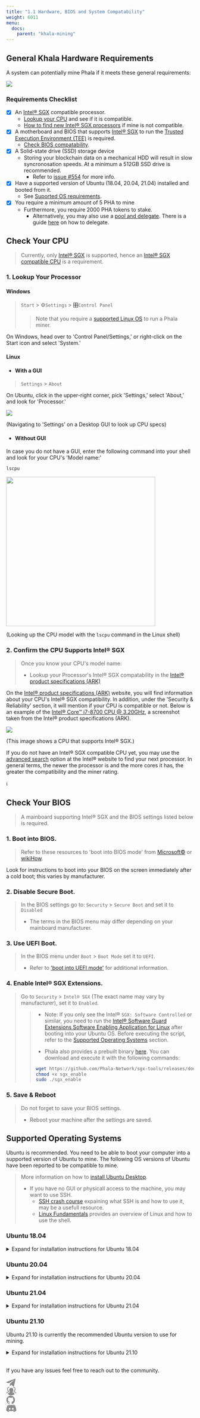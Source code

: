 ```yaml
---
title: "1.1 Hardware, BIOS and System Compatability"
weight: 6011
menu:
  docs:
    parent: "khala-mining"
---
```


## General Khala Hardware Requirements

A system can potentially mine Phala if it meets these general requirements:

![](/images/docs/poc3/1-3.1.png)

### Requirements Checklist

- [x] An [Intel® SGX](https://www.intel.com/content/www/us/en/architecture-and-technology/software-guard-extensions.html)  compatible processor. 
   - [Lookup your CPU](#1-lookup-your-processor) and see if it is compatible.
   - [How to find new Intel® SGX processors](#2-confirm-the-cpu-supports-intel-sgx) if mine is not compatible.
- [x] A motherboard and BIOS that supports [Intel® SGX](https://www.intel.com/content/www/us/en/architecture-and-technology/software-guard-extensions.html) to run the [Trusted Execution Environment (TEE)](https://murdoch.is/talks/rhul14tee.pdf) is required.
   - [Check BIOS compatability](#check-your-bios).
- [x] A Solid-state drive (SSD) storage device
   - Storing your blockchain data on a mechanical HDD will result in slow syncronosation speeds. At a minimum a 512GB SSD drive is recommended. 
      - Refer to [issue #554](https://github.com/Phala-Network/phala-blockchain/issues/554) for more info.
- [x] Have a supported version of Ubuntu (18.04, 20.04, 21.04) installed and booted from it.
   - See [Suported OS requirements](#supported-operating-systems). 
- [x] You require a minimum amount of 5 PHA to mine
   - Furthermore, you require 2000 PHA tokens to stake. 
      - Alternatively, you may also use a [pool and delegate](https://app.phala.network/en/delegate/). There is a guide [here](/en-us/docs/khala-user/stake-pool/) on how to delegate. 

## Check Your CPU

> Currently, only [Intel® SGX](https://www.intel.com/content/www/us/en/architecture-and-technology/software-guard-extensions.html) is supported, hence an [Intel® SGX compatible CPU](https://www.intel.com/content/www/us/en/support/articles/000028173/processors.html) is a requirement.

### 1. Lookup Your **Processor**

#### Windows

> `Start` > :gear:`Settings` > :control_knobs:`Control Panel`
>> Note that you require a [supported Linux OS](#supported-operating-systems) to run a Phala miner.

On Windows, head over to 'Control Panel/Settings,' or right-click on the Start icon and select 'System.' 

#### Linux

- #### With a GUI

>  `Settings` > `About`

On Ubuntu, click in the upper-right corner, pick 'Settings,' select 'About,' and look for 'Processor.'

<p class="aligncenter">
<img src="/images/docs/khala-mining/linux_settings.png" >
</p>

(Navigating to 'Settings' on a Desktop GUI to look up CPU specs)

- #### Without GUI

In case you do not have a GUI, enter the following command into your shell and look for your CPU's 'Model name:'

```bash
lscpu
```

<p class="aligncenter">
<img src="/images/docs/khala-mining/CPU_Linux_check.gif" height="400">
</p>

(Looking up the CPU model with the `lscpu` command in the Linux shell)

### 2. Confirm the **CPU Supports Intel® SGX**

> Once you know your CPU's model name:
> -  Lookup your Processor's Intel® SGX compatability in the [Intel® product specifications (ARK)](https://ark.intel.com/content/www/us/en/ark.html#@Processors)

On the [Intel® product specifications (ARK)](https://ark.intel.com/content/www/us/en/ark.html#@Processors)
website, you will find information about your CPU's Intel® SGX compatibility. In addition, under the 'Security & Reliability' section, it will mention if your CPU is compatible or not.
Below is an example of the [Intel® Core™ i7-8700 CPU @ 3.20GHz](https://ark.intel.com/content/www/us/en/ark/products/126686/intel-core-i78700-processor-12m-cache-up-to-4-60-ghz.html), a screenshot taken from the Intel® product specifications (ARK).

<p class="aligncenter">
<img src="/images/docs/khala-mining/SGX_comptible_ARK.png" >
</p>

(This image shows a CPU that supports Intel® SGX.)

If you do not have an Intel® SGX compatible CPU yet, you may use the [advanced search](https://ark.intel.com/content/www/us/en/ark/search/featurefilter.html?productType=873&2_SoftwareGuardExtensions=Yes%20with%20Intel%C2%AE%20ME&3_CoreCount-Min=8&2_StatusCodeText=4) option at the Intel® website to find your next processor. In general terms, the newer the processor is and the more cores it has, the greater the compatibility and the miner rating. 

:information_source: 

## Check Your BIOS

> A mainboard supporting Intel® SGX and the BIOS settings listed below is required.

### 1. Boot into BIOS. 

   > Refer to these resources to 'boot into BIOS mode' from [Microsoft©](https://docs.microsoft.com/en-us/windows-hardware/manufacture/desktop/boot-to-uefi-mode-or-legacy-bios-mode?view=windows-11) or [wikiHow](https://www.wikihow.com/Enter-BIOS).

   Look for instructions to boot into your BIOS on the screen immediately after a cold boot; this varies by manufacturer. 

### 2. **Disable Secure Boot**. 

   > In the BIOS settings go to: `Security` > `Secure Boot` and set it to `Disabled`
   > -  The terms in the BIOS menu may differ depending on your mainboard manufacturer.

### 3. **Use UEFI Boot**. 

   > In the BIOS menu under `Boot` > `Boot Mode` set it to `UEFI`.
   > -  Refer to ['boot into UEFI mode'](https://docs.microsoft.com/en-us/windows-hardware/manufacture/desktop/boot-to-uefi-mode-or-legacy-bios-mode?view=windows-11) for additional information.

### 4. **Enable Intel® SGX Extensions**. 

   > Go to `Security` > `Intel® SGX` (The exact name may vary by manufacturer), set it to `Enabled`.
   >
   >> - Note: If you only see the Intel® `SGX: Software Controlled` or similar, you need to run the [Intel® Software Guard Extensions Software Enabling Application for Linux](https://github.com/intel/sgx-software-enable) after booting into your Ubuntu OS. Before executing the script, refer to the [Supported Operating Systems](#supported-operating-systems) section.
   >>
   >> - Phala also provides a prebuilt binary [here](https://github.com/Phala-Network/sgx-tools/releases/tag/0.1). 
   >>  You can download and execute it with the following commands:
   >> ```bash
   >> wget https://github.com/Phala-Network/sgx-tools/releases/download/0.1/sgx_enable
   >> chmod +x sgx_enable
   >> sudo ./sgx_enable
   >> ```

### 5. Save & Reboot

> Do not forget to save your BIOS settings. 
> - Reboot your machine after the settings are saved.

## Supported Operating Systems 

Ubuntu is recommended. You need to be able to boot your computer into a supported version of Ubuntu to mine. The following OS versions of Ubuntu have been reported to be compatible to mine.

> More information on how to [install Ubuntu Desktop](https://ubuntu.com/tutorials/install-ubuntu-desktop#1-overview).
> - If you have no GUI or physicall access to the machine, you may want to use SSH. 
>   - <a href="https://youtu.be/hQWRp-FdTpc?t=40" target="_blank">SSH crash course</a> expaining what SSH is and how to use it, may be a usefull resource.
>   - <a href="https://academy.hackthebox.com/course/preview/linux-fundamentals" target="_blank">Linux Fundamentals</a> provides an overview of Linux and how to use the shell.

### Ubuntu 18.04
<details><summary>Expand for installation instructions for Ubuntu 18.04</summary>
<p>

More information to be added soon.

</p>
</details>

### Ubuntu 20.04

<details><summary>Expand for installation instructions for Ubuntu 20.04</summary>
<p>

Using a Linux kernel version of `5.8.0-xxx` is recommended for Ubuntu 20.04.

To find your Linux kernel version type:

```bash
hostnamectl | grep Kernel
```

More information to be added soon.

</p>
</details>

### Ubuntu 21.04

<details><summary>Expand for installation instructions for Ubuntu 21.04</summary>
<p>

More information to be added soon.

</p>
</details>

### Ubuntu 21.10

Ubuntu 21.10 is currently the recommended Ubuntu version to use for mining.

<details><summary>Expand for installation instructions for Ubuntu 21.10</summary>
<p>

For Ubuntu 21.10 we recommend kernel version `5.13.0-xxx`. 

To find your Linux kernel version type:

```bash
hostnamectl | grep Kernel
```
Some packages do not come natively installed. It is therefore recommended to install the most crucial ones now as instructed below. 

#### DCAP Driver for Intel® SGX

First, install Rust with [rustup](https://rustup.rs/). This is needed to install the driver. 

To install rustup:

```bash
curl --proto '=https' --tlsv1.2 -sSf https://sh.rustup.rs | sh
```
After successfully installing Rust, you need to install Rust nightly with the following command:

```bash
rustup default nightly
```

To install the Foranix EDP target through executing:

```bash
rustup target add x86_64-fortanix-unknown-sgx --toolchain nightly
```

Now you are ready to Install the Intel® SGX driver. 

```bash
echo "deb https://download.fortanix.com/linux/apt xenial main" | sudo tee -a /etc/apt/sources.list.d/fortanix.list >/dev/null
curl -sSL "https://download.fortanix.com/linux/apt/fortanix.gpg" | sudo -E apt-key add -
sudo apt-get update
sudo apt-get install intel-sgx-dkms
```

You are now ready to proceed to the next section.

</p>
</details>

\
If you have any issues feel free to reach out to the community.

<div class="mediaList">
  <div class="item">
     <a href="https://t.me/phalaminer" target="_blank">
        <svg width="25" height="21" viewBox="0 0 25 21" fill="none" xmlns="http://www.w3.org/2000/svg">
           <path d="M9.35464 19.5529L9.73964 13.7367L20.2996 4.22167C20.7671 3.79542 20.2034 3.58917 19.5846 3.96042L6.54964 12.1967L0.912142 10.4092C-0.297858 10.0654 -0.311608 9.22667 1.18714 8.62167L23.1459 0.151666C24.1496 -0.302084 25.1121 0.399166 24.7271 1.93917L20.9871 19.5529C20.7259 20.8042 19.9696 21.1067 18.9246 20.5292L13.2321 16.3217L10.4959 18.9754C10.1796 19.2917 9.91839 19.5529 9.35464 19.5529Z" fill="#8C8C8C"></path>
        </svg>
     </a>
  </div>
  <div class="item">
     <a href="https://forum.phala.network/c/mai/42-category/42" target="_blank">
        <svg width="27" height="24" viewBox="0 0 27 24" fill="none" xmlns="http://www.w3.org/2000/svg">
           <path fill-rule="evenodd" clip-rule="evenodd" d="M25.7165 18.488C25.1981 18.488 24.779 18.0689 24.779 17.5505C24.779 16.8202 23.4328 15.2574 20.9662 14.9967C20.489 14.947 20.1262 14.5449 20.1262 14.0649V11.9611C20.1262 11.6405 20.2903 11.3424 20.5603 11.1699C22.4915 9.94079 22.8965 7.66454 22.8965 5.97235C22.8965 2.84485 19.9575 2.6011 19.0565 2.6011C18.5381 2.6011 18.119 2.1811 18.119 1.6636C18.119 1.1461 18.5381 0.726105 19.0565 0.726105C21.6928 0.726105 24.7715 2.09954 24.7715 5.97235C24.7715 8.85142 23.8153 11.078 22.0012 12.4505V13.2652C24.8175 13.8642 26.654 15.8583 26.654 17.5495C26.654 18.0689 26.235 18.488 25.7165 18.488ZM13.3275 23.2739C11.2818 23.2739 5.0587 23.2739 5.0587 19.2024C5.0587 17.3058 7.7437 16.057 10.5215 15.5902C8.51245 13.9402 8.23964 11.1277 8.23964 8.80642C8.23964 5.52142 10.1746 3.55923 13.4156 3.55923H13.5778C16.8187 3.55923 18.7537 5.52048 18.7537 8.80642C18.7537 11.1277 18.4809 13.9411 16.4718 15.5902C19.2487 16.0561 21.9328 17.3049 21.9328 19.2024C21.9337 21.9042 19.0378 23.2739 13.3275 23.2739ZM0.426514 17.5505C0.426514 18.0689 0.846514 18.488 1.36401 18.488C1.88151 18.488 2.30151 18.0689 2.30151 17.5514C2.30151 16.8202 3.64683 15.2574 6.11433 14.9977C6.59245 14.948 6.95433 14.5458 6.95433 14.0658V11.962C6.95433 11.6414 6.79026 11.3433 6.52026 11.1708C4.58901 9.94173 4.18401 7.66548 4.18401 5.97329C4.18401 2.84485 7.12308 2.60204 8.02401 2.60204C8.54151 2.60204 8.96151 2.18204 8.96151 1.66454C8.96151 1.14704 8.54151 0.727042 8.02401 0.727042C5.38776 0.727042 2.30901 2.10142 2.30901 5.97329C2.30901 8.85236 3.26433 11.0789 5.07933 12.4514V13.2661C2.26308 13.8642 0.426514 15.8583 0.426514 17.5505Z" fill="#8C8C8C"></path>
        </svg>
     </a>
  </div>
  <div class="item">
     <a href="https://github.com/Phala-Network/solo-mining-scripts" target="_blank">
        <svg width="24" height="23" viewBox="0 0 24 23" fill="none" xmlns="http://www.w3.org/2000/svg">
           <path d="M23.43 11.88C23.4521 14.3236 22.6757 16.7077 21.219 18.6698C19.8159 20.6299 17.8249 22.092 15.5347 22.8443C15.3307 22.9011 15.1119 22.8616 14.9407 22.737C14.817 22.6194 14.7507 22.4537 14.7592 22.2833V19.1153C14.8259 18.3223 14.5391 17.5403 13.9755 16.9785C14.4927 16.9278 15.0056 16.8396 15.51 16.7145C16.0051 16.5817 16.4797 16.3818 16.9207 16.1205C17.3828 15.8685 17.794 15.5328 18.1335 15.1305C18.5063 14.6595 18.7862 14.122 18.9585 13.5465C19.1774 12.8105 19.2831 12.0455 19.272 11.2778C19.2977 10.1289 18.8676 9.01665 18.0757 8.184C18.4479 7.18651 18.4063 6.08169 17.9602 5.115C17.5487 5.03997 17.124 5.09775 16.7475 5.28C16.2648 5.45357 15.8005 5.67466 15.3615 5.94L14.7922 6.29475C12.9034 5.76673 10.906 5.76673 9.01723 6.29475C8.85223 6.17925 8.64598 6.0555 8.38198 5.8905C7.97102 5.65096 7.54048 5.44672 7.09498 5.28C6.69553 5.07717 6.24242 5.00502 5.79973 5.07375C5.35491 6.04992 5.31632 7.16287 5.69248 8.1675C4.91161 9.01313 4.4862 10.1269 4.50448 11.2778C4.49272 12.0401 4.59846 12.7998 4.81798 13.53C4.99699 14.1027 5.27634 14.639 5.64298 15.114C5.9749 15.5282 6.38749 15.8706 6.85573 16.1205C7.30251 16.3702 7.77567 16.5694 8.26648 16.7145C8.77358 16.8401 9.28921 16.9284 9.80923 16.9785C9.37742 17.3851 9.11269 17.9381 9.06673 18.5295C8.84969 18.6328 8.61917 18.705 8.38198 18.744C8.11 18.7952 7.83372 18.82 7.55698 18.8183C7.17796 18.8207 6.80805 18.7022 6.50098 18.48C6.15906 18.2322 5.87713 17.9108 5.67598 17.5395C5.49392 17.2285 5.24615 16.961 4.94998 16.7558C4.72927 16.5863 4.47678 16.4628 4.20748 16.3928H3.91048C3.76173 16.3841 3.61281 16.4066 3.47323 16.4588C3.39073 16.5083 3.36598 16.566 3.39898 16.632C3.43803 16.7057 3.48507 16.7748 3.53923 16.8383C3.59899 16.9077 3.66529 16.9713 3.73723 17.028L3.84448 17.094C4.10341 17.2333 4.32869 17.4276 4.50448 17.6633C4.68861 17.8982 4.84631 18.1528 4.97473 18.4223L5.12323 18.7688C5.24028 19.1409 5.47112 19.467 5.78323 19.701C6.0801 19.9162 6.42106 20.0627 6.78148 20.13C7.12335 20.2016 7.47171 20.2375 7.82098 20.2373C8.09714 20.2423 8.37321 20.223 8.64598 20.1795L8.99248 20.1218V22.2833C8.99566 22.4561 8.92337 22.6218 8.79448 22.737C8.61978 22.8608 8.39893 22.9001 8.19223 22.8443C5.90917 22.0824 3.92918 20.6111 2.54098 18.645C1.07673 16.6962 0.299242 14.3174 0.329979 11.88C0.317931 9.85051 0.853767 7.85538 1.88098 6.105C2.88982 4.34759 4.34757 2.88985 6.10498 1.881C7.85535 0.85379 9.85049 0.317954 11.88 0.330002C13.9095 0.317954 15.9046 0.85379 17.655 1.881C19.4124 2.88985 20.8701 4.34759 21.879 6.105C22.907 7.85506 23.4428 9.85041 23.43 11.88Z" fill="#8C8C8C"></path>
        </svg>
     </a>
  </div>
  <div class="item">
     <a href="https://discord.gg/C6E4hQjk" target="_blank">
        <svg width="27" height="22" viewBox="0 0 27 22" fill="none" xmlns="http://www.w3.org/2000/svg">
           <path d="M9.8 1.3l.3.3C5.9 2.8 4 4.6 4 4.6l1.3-.7c2.5-1 4.5-1.4 5.3-1.4h.4a19.5 19.5 0 0111.6 2.1s-1.8-1.7-5.7-3l.3-.3s3.1 0 6.5 2.4c0 0 3.3 6 3.3 13.5 0 0-2 3.3-7 3.5 0 0-1-1-1.6-1.9 3-.8 4.2-2.7 4.2-2.7-1 .6-1.9 1-2.7 1.3a16.2 16.2 0 01-12.7 0 13.5 13.5 0 01-1.8-.8h-.1l-.1-.1-.6-.4s1 1.8 4 2.7l-1.5 2C1.9 20.4 0 17.1 0 17.1 0 9.8 3.3 3.7 3.3 3.7c3.2-2.4 6.2-2.4 6.5-2.4zm-.6 8.6c-1.3 0-2.4 1.2-2.4 2.6 0 1.4 1 2.5 2.4 2.5 1.3 0 2.3-1.1 2.3-2.5s-1-2.6-2.3-2.6zm8.4 0c-1.3 0-2.3 1.2-2.3 2.6 0 1.4 1 2.5 2.3 2.5C19 15 20 14 20 12.5s-1-2.6-2.4-2.6z" fill="#8C8C8C"></path>
        </svg>
     </a>
  </div>
</div>
